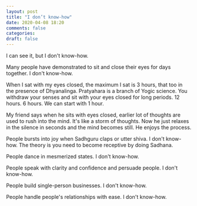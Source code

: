 ```yaml
---
layout: post
title: "I don’t know-how"
date: 2020-04-08 18:20
comments: false
categories:
draft: false
---
```


I can see it, but I don't know-how.

Many people have demonstrated to sit and close their eyes for days together. I don't know-how.

When I sat with my eyes closed, the maximum I sat is 3 hours, that too in the presence of Dhyanalinga. Pratyahara is a branch of Yogic science. You withdraw your senses and sit with your eyes closed for long periods. 12 hours. 6 hours. We can start with 1 hour.

My friend says when he sits with eyes closed, earlier lot of thoughts are used to rush into the mind. It's like a storm of thoughts. Now he just relaxes in the silence in seconds and the mind becomes still. He enjoys the process.

People bursts into joy when Sadhguru claps or utter shiva. I don't know-how. The theory is you need to become receptive by doing Sadhana.

People dance in mesmerized states. I don't know-how.

People speak with clarity and confidence and persuade people. I don't know-how.

People build single-person businesses. I don't know-how.

People handle people's relationships with ease. I don't know-how.
